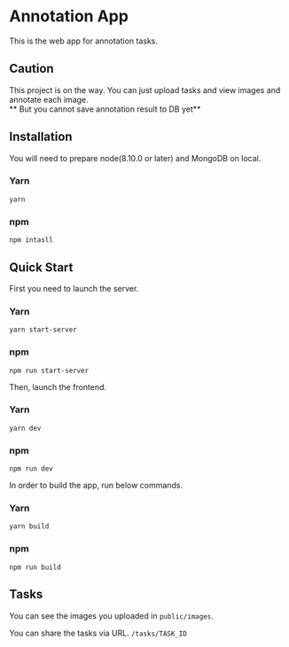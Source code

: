# Annotation App

This is the web app for annotation tasks.

## Caution
This project is on the way.
You can just upload tasks and view images and annotate each image.  
** But you cannot save annotation result to DB yet**

## Installation
You will need to prepare node(8.10.0 or later) and MongoDB on local.

### Yarn
```
yarn
```
### npm
```
npm intasll
```

## Quick Start
First you need to launch the server.
### Yarn
```
yarn start-server
```
### npm
```
npm run start-server
```

Then, launch the frontend.

### Yarn
```
yarn dev
```
### npm
```
npm run dev
```

In order to build the app, run below commands.

### Yarn
```
yarn build
```
### npm
```
npm run build
```

## Tasks
You can see the images you uploaded in `public/images`.

You can share the tasks via URL. `/tasks/TASK_ID`
